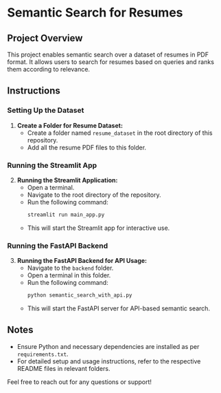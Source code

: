 # Semantic Search for Resumes

## Project Overview
This project enables semantic search over a dataset of resumes in PDF format. It allows users to search for resumes based on queries and ranks them according to relevance.

## Instructions

### Setting Up the Dataset
1. **Create a Folder for Resume Dataset:**
   - Create a folder named `resume_dataset` in the root directory of this repository.
   - Add all the resume PDF files to this folder.

### Running the Streamlit App
2. **Running the Streamlit Application:**
   - Open a terminal.
   - Navigate to the root directory of the repository.
   - Run the following command:
     ```bash
     streamlit run main_app.py
     ```
   - This will start the Streamlit app for interactive use.

### Running the FastAPI Backend
3. **Running the FastAPI Backend for API Usage:**
   - Navigate to the `backend` folder.
   - Open a terminal in this folder.
   - Run the following command:
     ```bash
     python semantic_search_with_api.py
     ```
   - This will start the FastAPI server for API-based semantic search.

## Notes
- Ensure Python and necessary dependencies are installed as per `requirements.txt`.
- For detailed setup and usage instructions, refer to the respective README files in relevant folders.

Feel free to reach out for any questions or support!
